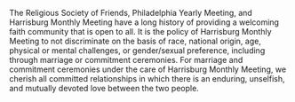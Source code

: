 The Religious Society of Friends, Philadelphia Yearly Meeting, and Harrisburg Monthly Meeting have a long history of providing a welcoming faith community that is open to all. It is the policy of Harrisburg Monthly Meeting to not discriminate on the basis of race, national origin, age, physical or mental challenges, or gender/sexual preference, including through marriage or commitment ceremonies. For marriage and commitment ceremonies under the care of Harrisburg Monthly Meeting, we cherish all committed relationships in which there is an enduring, unselfish, and mutually devoted love between the two people.
